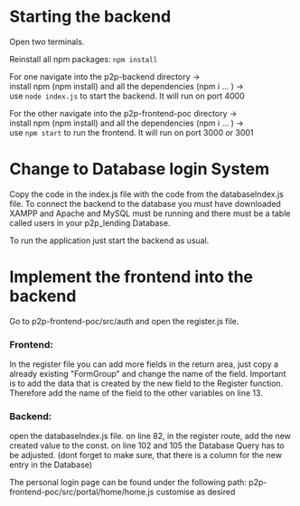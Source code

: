 # Starting the backend
Open two terminals. 

Reinstall all npm packages: ``npm install``

For one navigate into the p2p-backend directory  ->  
install npm (npm install) and all the dependencies (npm i ... )  ->  
use ``node index.js`` to start the backend. It will run on port 4000


For the other navigate into the p2p-frontend-poc directory  ->  
install npm (npm install) and all the dependencies (npm i ... )  ->  
use ``npm start`` to run the frontend. It will run on port 3000 or 3001


# Change to Database login System
Copy the code in the index.js file with the code from the databaseIndex.js file.
To connect the backend to the database you must have downloaded XAMPP and Apache and MySQL must be running and there must be a table called users in your p2p_lending Database.

To run the application just start the backend as usual.

# Implement the frontend into the backend
Go to p2p-frontend-poc/src/auth and open the register.js file. 

### Frontend: 
In the register file you can add more fields in the return area, just copy a already existing "FormGroup" and change the name of the field. 
Important is to add the data that is created by the new field to the Register function. 
Therefore add the name of the field to the other variables on line 13. 

### Backend:
open the databaseIndex.js file. 
on line 82, in the register route, add the new created value to the const. 
on line 102 and 105 the Database Query has to be adjusted. (dont forget to make sure, that there is a column for the new entry in the Database)


The personal login page can be found under the following path: p2p-frontend-poc/src/portal/home/home.js
customise as desired
